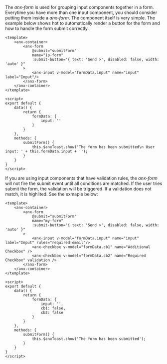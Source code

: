 The *anx-form* is used for grouping input components together in a form. Everytime you have more than one input component, you should consider putting them inside a *anx-form*. The component itself is very simple. The example below shows hot to automatically render a button for the form and how to handle the form submit correctly.

```vue
<template>
    <anx-container>
        <anx-form
            @submit="submitForm"
            name="ip-form"
            :submit-button="{ text: 'Send >', disabled: false, width: 'auto' }"
        >
            <anx-input v-model="formData.input" name="input" label="Input"/>
        </anx-form>
    </anx-container>
</template>

<script>
export default {
    data() {
        return {
            formData: {
                input: ''
            }
        }
    },
    methods: {
        submitForm() {
            this.$anxToast.show('The form has been submitted\n User input: ' + this.formData.input + '');
        }
    }
}
</script>
```

If you are using input components that have validation rules, the *anx-form* will not fire the submit event until all conditions are matched. If the user tries submit the form, the validation will be triggered. If a validation does not match, it is highlited. See the exmaple below:

```vue
<template>
    <anx-container>
        <anx-form
            @submit="submitForm"
            name="my-form"
            :submit-button="{ text: 'Send >', disabled: false, width: 'auto' }"
        >
            <anx-input v-model="formData.input" name="input" label="Input" rules="required|email"/>
            <anx-checkbox v-model="formData.cb1" name="Additional Checkbox" />
            <anx-checkbox v-model="formData.cb2" name="Required Checkbox" validation />
        </anx-form>
    </anx-container>
</template>

<script>
export default {
    data() {
        return {
            formData: {
                input: '',
                cb1: false,
                cb2: false
            }
        }
    },
    methods: {
        submitForm() {
            this.$anxToast.show('The form has been submitted');
        }
    }
}
</script>
```